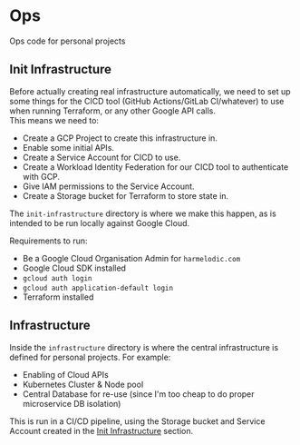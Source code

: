 # Ops

Ops code for personal projects

## Init Infrastructure

Before actually creating real infrastructure automatically, we need to set up some things for the CICD tool (GitHub Actions/GitLab CI/whatever) to use when running Terraform, or any other Google API calls.  
This means we need to:

- Create a GCP Project to create this infrastructure in.
- Enable some initial APIs.
- Create a Service Account for CICD to use.
- Create a Workload Identity Federation for our CICD tool to authenticate with GCP.
- Give IAM permissions to the Service Account.
- Create a Storage bucket for Terraform to store state in.

The `init-infrastructure` directory is where we make this happen, as is intended to be run locally against Google Cloud.

Requirements to run:
- Be a Google Cloud Organisation Admin for `harmelodic.com`
- Google Cloud SDK installed
- `gcloud auth login`
- `gcloud auth application-default login`
- Terraform installed

## Infrastructure

Inside the `infrastructure` directory is where the central infrastructure is defined for personal projects. For example:

- Enabling of Cloud APIs
- Kubernetes Cluster & Node pool
- Central Database for re-use (since I'm too cheap to do proper microservice DB isolation)

This is run in a CI/CD pipeline, using the Storage bucket and Service Account created in the [Init Infrastructure](#Init-Infrastructure) section.
